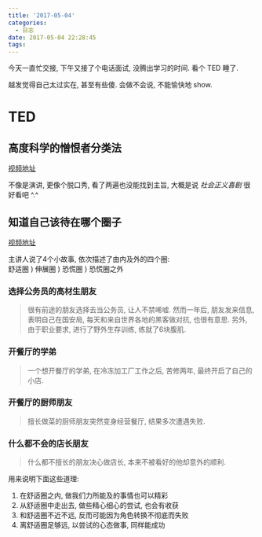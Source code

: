 ```yaml
---
title: '2017-05-04'
categories:
  - 日志
date: 2017-05-04 22:28:45
tags:
---
```


今天一直忙交接, 下午又接了个电话面试, 没腾出学习的时间. 看个 TED 睡了.

越发觉得自己太过实在, 甚至有些傻. 会做不会说, 不能愉快地 show.


<!--more-->

# TED

## 高度科学的憎恨者分类法
[视频地址](http://open.163.com/movie/2017/4/V/C/MCHRQ90VG_MCHRQBHVC.html)

不像是演讲, 更像个脱口秀, 看了两遍也没能找到主旨, 大概是说 *社会正义喜剧* 很好看吧 ^.^


## 知道自己该待在哪个圈子
[视频地址](http://open.163.com/movie/2017/4/F/Q/MCI0S927E_MCI0SDJFQ.html)

主讲人说了4个小故事, 依次描述了由内及外的四个圈:  
舒适圈 ) 伸展圈 ) 恐慌圈 ) 恐慌圈之外

### 选择公务员的高材生朋友  
> 很有前途的朋友选择去当公务员, 让人不禁唏嘘. 然而一年后, 朋友发来信息, 表明自己在国安局, 每天和来自世界各地的黑客做对抗, 也很有意思. 另外, 由于职业要求, 进行了野外生存训练, 练就了6块腹肌.

### 开餐厅的学弟  
> 一个想开餐厅的学弟, 在冷冻加工厂工作之后, 苦修两年, 最终开启了自己的小店.

### 开餐厅的厨师朋友  
> 擅长做菜的厨师朋友突然变身经营餐厅, 结果多次遭遇失败.

### 什么都不会的店长朋友  
> 什么都不擅长的朋友决心做店长, 本来不被看好的他却意外的顺利.

用来说明下面这些道理: 
1. 在舒适圈之内, 做我们力所能及的事情也可以精彩
2. 从舒适圈中走出去, 做些精心细心的尝试, 也会有收获
3. 和舒适圈不近不远, 反而可能因为角色转换不彻底而失败
4. 离舒适圈足够远, 以尝试的心态做事, 同样能成功
